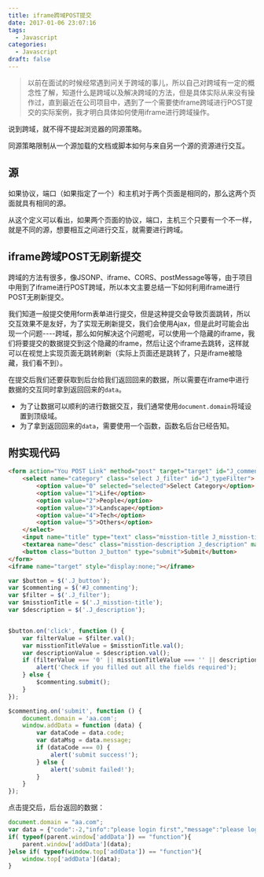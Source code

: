 ```yaml
---
title: iframe跨域POST提交
date: 2017-01-06 23:07:16
tags:
  - Javascript
categories:
  - Javascript
draft: false
---
```

> 以前在面试的时候经常遇到问关于跨域的事儿，所以自己对跨域有一定的概念性了解，知道什么是跨域以及解决跨域的方法，但是具体实际从来没有操作过，直到最近在公司项目中，遇到了一个需要使iframe跨域进行POST提交的实际案例，我才明白具体如何使用iframe进行跨域操作。

<!--more-->

说到跨域，就不得不提起浏览器的同源策略。

同源策略限制从一个源加载的文档或脚本如何与来自另一个源的资源进行交互。

## 源

如果协议，端口（如果指定了一个）和主机对于两个页面是相同的，那么这两个页面就具有相同的源。

从这个定义可以看出，如果两个页面的协议，端口，主机三个只要有一个不一样，就是不同的源，想要相互之间进行交互，就需要进行跨域。

## iframe跨域POST无刷新提交

跨域的方法有很多，像JSONP、iframe、CORS、postMessage等等，由于项目中用到了iframe进行POST跨域，所以本文主要总结一下如何利用iframe进行POST无刷新提交。

我们知道一般提交使用form表单进行提交，但是这种提交会导致页面跳转，所以交互效果不是友好，为了实现无刷新提交，我们会使用Ajax，但是此时可能会出现一个问题----跨域，那么如何解决这个问题呢，可以使用一个隐藏的iframe，我们将要提交的数据提交到这个隐藏的iframe，然后让这个iframe去跳转，这样就可以在视觉上实现页面无跳转刷新（实际上页面还是跳转了，只是iframe被隐藏，我们看不到）。

在提交后我们还要获取到后台给我们返回回来的数据，所以需要在iframe中进行数据的交互同时拿到返回回来的`data`。

* 为了让数据可以顺利的进行数据交互，我们通常使用`document.domain`将域设置到顶级域。
* 为了拿到返回回来的`data`，需要使用一个函数，函数名后台已经告知。

## 附实现代码

```html
<form action="You POST Link" method="post" target="target" id="J_commenting">
    <select name="category" class="select J_filter" id="J_typeFilter">
        <option value="0" selected="selected">Select Category</option>
        <option value="1">Life</option>
        <option value="2">People</option>
        <option value="3">Landscape</option>
        <option value="4">Tech</option>
        <option value="5">Others</option>
    </select>
    <input name="title" type="text" class="misstion-title J_misstion-title">
    <textarea name="desc" class="misstion-description J_description" maxlength="200"></textarea>
    <button class="button J_button" type="submit">Submit</button>
</form>
<iframe name="target" style="display:none;"></iframe>
```

```js
var $button = $('.J_button');
var $commenting = $('#J_commenting');
var $filter = $('.J_filter');
var $misstionTitle = $('.J_misstion-title');
var $description = $('.J_description');


$button.on('click', function () {
    var filterValue = $filter.val();
    var misstionTitleValue = $misstionTitle.val();
    var descriptionValue = $description.val();
    if (filterValue === '0' || misstionTitleValue === '' || descriptionValue === '') {
        alert('Check if you filled out all the fields required');
    } else {
        $commenting.submit();
    }
});

$commenting.on('submit', function () {
    document.domain = 'aa.com';
    window.addData = function (data) {
        var dataCode = data.code;
        var dataMsg = data.message;
        if (dataCode === 0) {
            alert('submit success!');
        } else {
            alert('submit failed!');
        }
    }
});
```
点击提交后，后台返回的数据：

```js
document.domain = "aa.com";
var data = {"code":-2,"info":"please login first","message":"please login first"}; 
if( typeof(parent.window['addData']) == "function"){
    parent.window['addData'](data);
}else if( typeof(window.top['addData']) == "function"){
    window.top['addData'](data);
}
```